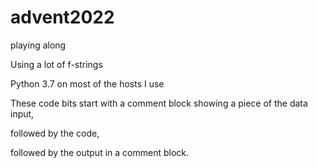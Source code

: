 # advent2022
playing along

Using a lot of f-strings

Python 3.7 on most of the hosts I use

These code bits start with a comment block showing a piece of the data input, 

followed by the code, 

followed by the output in a comment block.
